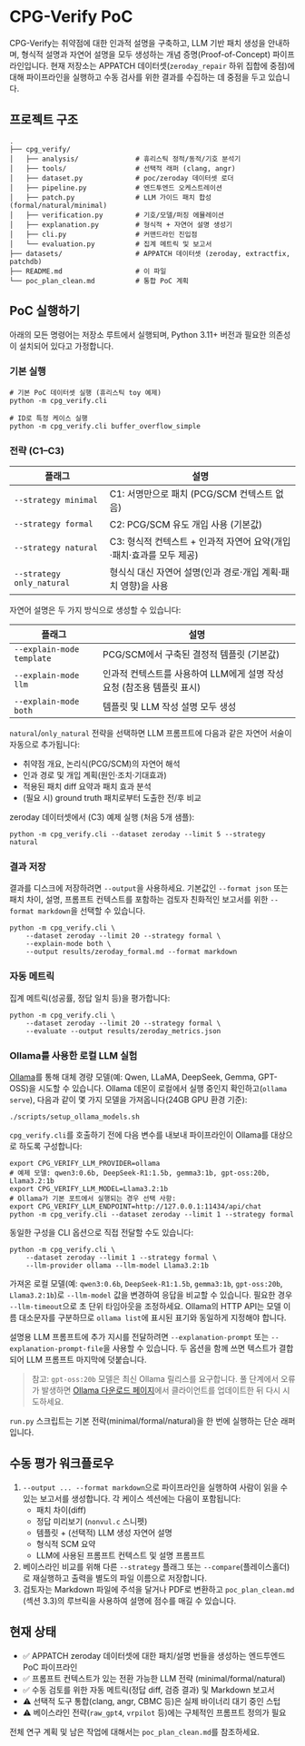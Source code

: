 # CPG-Verify PoC

CPG-Verify는 취약점에 대한 인과적 설명을 구축하고, LLM 기반 패치 생성을 안내하며, 
형식적 설명과 자연어 설명을 모두 생성하는 개념 증명(Proof-of-Concept) 파이프라인입니다. 
현재 저장소는 APPATCH 데이터셋(`zeroday_repair` 하위 집합에 중점)에 대해 파이프라인을 
실행하고 수동 검사를 위한 결과를 수집하는 데 중점을 두고 있습니다.

## 프로젝트 구조

```
.
├── cpg_verify/
│   ├── analysis/              # 휴리스틱 정적/동적/기호 분석기
│   ├── tools/                 # 선택적 래퍼 (clang, angr)
│   ├── dataset.py             # poc/zeroday 데이터셋 로더
│   ├── pipeline.py            # 엔드투엔드 오케스트레이션
│   ├── patch.py               # LLM 가이드 패치 합성 (formal/natural/minimal)
│   ├── verification.py        # 기호/모델/퍼징 에뮬레이션
│   ├── explanation.py         # 형식적 + 자연어 설명 생성기
│   ├── cli.py                 # 커맨드라인 진입점
│   └── evaluation.py          # 집계 메트릭 및 보고서
├── datasets/                  # APPATCH 데이터셋 (zeroday, extractfix, patchdb)
├── README.md                  # 이 파일
└── poc_plan_clean.md          # 통합 PoC 계획
```

## PoC 실행하기

아래의 모든 명령어는 저장소 루트에서 실행되며, Python 3.11+ 버전과 
필요한 의존성이 설치되어 있다고 가정합니다.

### 기본 실행

```
# 기본 PoC 데이터셋 실행 (휴리스틱 toy 예제)
python -m cpg_verify.cli

# ID로 특정 케이스 실행
python -m cpg_verify.cli buffer_overflow_simple
```

### 전략 (C1–C3)

| 플래그 | 설명 |
|------|-------------|
| `--strategy minimal` | C1: 서명만으로 패치 (PCG/SCM 컨텍스트 없음) |
| `--strategy formal`  | C2: PCG/SCM 유도 개입 사용 (기본값) |
| `--strategy natural` | C3: 형식적 컨텍스트 + 인과적 자연어 요약(개입·패치·효과를 모두 제공) |
| `--strategy only_natural` | 형식식 대신 자연어 설명(인과 경로·개입 계획·패치 영향)을 사용 |

자연어 설명은 두 가지 방식으로 생성할 수 있습니다:

| 플래그 | 설명 |
|------|-------------|
| `--explain-mode template` | PCG/SCM에서 구축된 결정적 템플릿 (기본값) |
| `--explain-mode llm`      | 인과적 컨텍스트를 사용하여 LLM에게 설명 작성 요청 (참조용 템플릿 표시) |
| `--explain-mode both`     | 템플릿 및 LLM 작성 설명 모두 생성 |

`natural`/`only_natural` 전략을 선택하면 LLM 프롬프트에 다음과 같은 자연어 서술이 자동으로
추가됩니다:
- 취약점 개요, 논리식(PCG/SCM)의 자연어 해석
- 인과 경로 및 개입 계획(원인·조치·기대효과)
- 적용된 패치 diff 요약과 패치 효과 분석
- (필요 시) ground truth 패치로부터 도출한 전/후 비교

zeroday 데이터셋에서 (C3) 예제 실행 (처음 5개 샘플):
```
python -m cpg_verify.cli --dataset zeroday --limit 5 --strategy natural
```

### 결과 저장

결과를 디스크에 저장하려면 `--output`을 사용하세요. 기본값인 `--format json` 또는
패치 차이, 설명, 프롬프트 컨텍스트를 포함하는 검토자 친화적인 보고서를 위한
`--format markdown`을 선택할 수 있습니다.

```
python -m cpg_verify.cli \
    --dataset zeroday --limit 20 --strategy formal \
    --explain-mode both \
    --output results/zeroday_formal.md --format markdown
```

### 자동 메트릭

집계 메트릭(성공률, 정답 일치 등)을 평가합니다:
```
python -m cpg_verify.cli \
    --dataset zeroday --limit 20 --strategy formal \
    --evaluate --output results/zeroday_metrics.json
```

### Ollama를 사용한 로컬 LLM 실험

[Ollama](https://ollama.com/)를 통해 대체 경량 모델(예: Qwen, LLaMA, DeepSeek, Gemma, GPT-OSS)을 
시도할 수 있습니다. Ollama 데몬이 로컬에서 실행 중인지 확인하고(`ollama serve`), 
다음과 같이 몇 가지 모델을 가져옵니다(24GB GPU 환경 기준):

```
./scripts/setup_ollama_models.sh
```

`cpg_verify.cli`를 호출하기 전에 다음 변수를 내보내 파이프라인이 Ollama를 
대상으로 하도록 구성합니다:

```
export CPG_VERIFY_LLM_PROVIDER=ollama
# 예제 모델: qwen3:0.6b, DeepSeek-R1:1.5b, gemma3:1b, gpt-oss:20b, Llama3.2:1b
export CPG_VERIFY_LLM_MODEL=Llama3.2:1b
# Ollama가 기본 포트에서 실행되는 경우 선택 사항:
export CPG_VERIFY_LLM_ENDPOINT=http://127.0.0.1:11434/api/chat
python -m cpg_verify.cli --dataset zeroday --limit 1 --strategy formal
```

동일한 구성을 CLI 옵션으로 직접 전달할 수도 있습니다:

```
python -m cpg_verify.cli \
    --dataset zeroday --limit 1 --strategy formal \
    --llm-provider ollama --llm-model Llama3.2:1b
```

가져온 로컬 모델(예: `qwen3:0.6b`, `DeepSeek-R1:1.5b`, `gemma3:1b`, `gpt-oss:20b`, `Llama3.2:1b`)로 `--llm-model` 값을 
변경하여 응답을 비교할 수 있습니다. 필요한 경우 `--llm-timeout`으로 초 단위 타임아웃을 조정하세요.
Ollama의 HTTP API는 모델 이름 대소문자를 구분하므로 `ollama list`에 표시된 표기와 동일하게 지정해야 합니다.

설명용 LLM 프롬프트에 추가 지시를 전달하려면 `--explanation-prompt` 또는
`--explanation-prompt-file`을 사용할 수 있습니다. 두 옵션을 함께 쓰면 텍스트가 결합되어
LLM 프롬프트 마지막에 덧붙습니다.

> 참고: `gpt-oss:20b` 모델은 최신 Ollama 릴리스를 요구합니다. 풀 단계에서 오류가 발생하면
> [Ollama 다운로드 페이지](https://ollama.com/download)에서 클라이언트를 업데이트한 뒤 다시 시도하세요.

`run.py` 스크립트는 기본 전략(minimal/formal/natural)을 한 번에 실행하는 단순 래퍼입니다.

## 수동 평가 워크플로우

1. `--output ... --format markdown`으로 파이프라인을 실행하여 사람이 읽을 수 있는 
   보고서를 생성합니다. 각 케이스 섹션에는 다음이 포함됩니다:
   - 패치 차이(diff)
   - 정답 미리보기 (`nonvul.c` 스니펫)
   - 템플릿 + (선택적) LLM 생성 자연어 설명
   - 형식적 SCM 요약
   - LLM에 사용된 프롬프트 컨텍스트 및 설명 프롬프트
2. 베이스라인 비교를 위해 다른 `--strategy` 플래그 또는 `--compare`(플레이스홀더)로 
   재실행하고 출력을 별도의 파일 이름으로 저장합니다.
3. 검토자는 Markdown 파일에 주석을 달거나 PDF로 변환하고 `poc_plan_clean.md` 
   (섹션 3.3)의 루브릭을 사용하여 설명에 점수를 매길 수 있습니다.

## 현재 상태

- ✅ APPATCH zeroday 데이터셋에 대한 패치/설명 번들을 생성하는 엔드투엔드 PoC 파이프라인
- ✅ 프롬프트 컨텍스트가 있는 전환 가능한 LLM 전략 (minimal/formal/natural)
- ✅ 수동 검토를 위한 자동 메트릭(정답 diff, 검증 결과) 및 Markdown 보고서
- ⚠️ 선택적 도구 통합(clang, angr, CBMC 등)은 실제 바이너리 대기 중인 스텁
- ⚠️ 베이스라인 전략(`raw_gpt4`, `vrpilot` 등)에는 구체적인 프롬프트 정의가 필요

전체 연구 계획 및 남은 작업에 대해서는 `poc_plan_clean.md`를 참조하세요.
